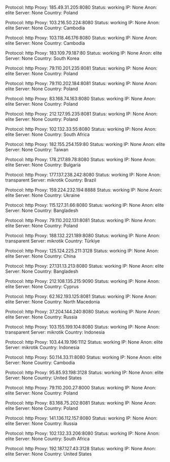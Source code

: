 Protocol: http
Proxy: 185.49.31.205:8080
Status: working
IP: None
Anon: elite
Server: None
Country: Poland

Protocol: http
Proxy: 103.216.50.224:8080
Status: working
IP: None
Anon: elite
Server: None
Country: Cambodia

Protocol: http
Proxy: 103.118.46.176:8080
Status: working
IP: None
Anon: elite
Server: None
Country: Cambodia

Protocol: http
Proxy: 183.109.79.187:80
Status: working
IP: None
Anon: elite
Server: None
Country: South Korea

Protocol: http
Proxy: 79.110.201.235:8081
Status: working
IP: None
Anon: elite
Server: None
Country: Poland

Protocol: http
Proxy: 79.110.202.184:8081
Status: working
IP: None
Anon: elite
Server: None
Country: Poland

Protocol: http
Proxy: 83.168.74.163:8080
Status: working
IP: None
Anon: elite
Server: None
Country: Poland

Protocol: http
Proxy: 212.127.95.235:8081
Status: working
IP: None
Anon: elite
Server: None
Country: Poland

Protocol: http
Proxy: 102.132.33.55:8080
Status: working
IP: None
Anon: elite
Server: None
Country: South Africa

Protocol: http
Proxy: 182.155.254.159:80
Status: working
IP: None
Anon: elite
Server: None
Country: Taiwan

Protocol: http
Proxy: 178.217.89.78:8080
Status: working
IP: None
Anon: elite
Server: None
Country: Bulgaria

Protocol: http
Proxy: 177.137.238.242:8080
Status: working
IP: None
Anon: transparent
Server: mikrotik
Country: Brazil

Protocol: http
Proxy: 159.224.232.194:8888
Status: working
IP: None
Anon: elite
Server: None
Country: Ukraine

Protocol: http
Proxy: 115.127.31.66:8080
Status: working
IP: None
Anon: elite
Server: None
Country: Bangladesh

Protocol: http
Proxy: 79.110.202.131:8081
Status: working
IP: None
Anon: elite
Server: None
Country: Poland

Protocol: http
Proxy: 188.132.221.189:8080
Status: working
IP: None
Anon: transparent
Server: mikrotik
Country: Türkiye

Protocol: http
Proxy: 125.124.225.211:3128
Status: working
IP: None
Anon: elite
Server: None
Country: China

Protocol: http
Proxy: 27.131.13.213:8080
Status: working
IP: None
Anon: elite
Server: None
Country: Bangladesh

Protocol: http
Proxy: 212.108.135.215:9090
Status: working
IP: None
Anon: elite
Server: None
Country: Cyprus

Protocol: http
Proxy: 62.162.193.125:8081
Status: working
IP: None
Anon: elite
Server: None
Country: North Macedonia

Protocol: http
Proxy: 37.204.144.240:8080
Status: working
IP: None
Anon: elite
Server: None
Country: Russia

Protocol: http
Proxy: 103.155.199.104:8080
Status: working
IP: None
Anon: transparent
Server: mikrotik
Country: Indonesia

Protocol: http
Proxy: 103.44.19.196:1112
Status: working
IP: None
Anon: elite
Server: mikrotik
Country: Indonesia

Protocol: http
Proxy: 50.114.33.11:8080
Status: working
IP: None
Anon: elite
Server: None
Country: Cambodia

Protocol: http
Proxy: 95.85.93.198:3128
Status: working
IP: None
Anon: elite
Server: None
Country: United States

Protocol: http
Proxy: 79.110.200.27:8000
Status: working
IP: None
Anon: elite
Server: None
Country: Poland

Protocol: http
Proxy: 83.168.75.202:8081
Status: working
IP: None
Anon: elite
Server: None
Country: Poland

Protocol: http
Proxy: 141.136.112.157:8080
Status: working
IP: None
Anon: elite
Server: None
Country: Russia

Protocol: http
Proxy: 102.132.33.206:8080
Status: working
IP: None
Anon: elite
Server: None
Country: South Africa

Protocol: http
Proxy: 192.187.127.43:3128
Status: working
IP: None
Anon: elite
Server: None
Country: United States


